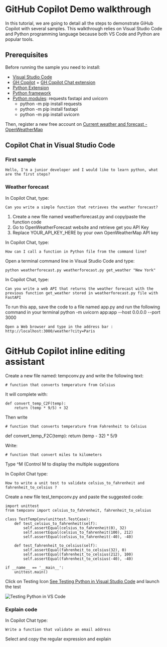 # GitHub Copilot Demo walkthrough

In this tutorial, we are going to detail all the steps to demonstrate GiHub Copilot with several samples. This walkthrough relies on Visual Studio Code and Python programming language because both VS Code and Python are popular tools.

## Prerequisites

Before running the sample you need to install:

 - [Visual Studio Code](https://code.visualstudio.com/download)
 - [GH Copilot](https://code.visualstudio.com/docs/editor/artificial-intelligence#:~:text=The%20GitHub%20Copilot%20extension%20is,and%20even%20configure%20your%20editor.) + [GH Copilot Chat extension](https://marketplace.visualstudio.com/items?itemName=GitHub.copilot-chat)
 - [Python Extension](https://marketplace.visualstudio.com/items?itemName=ms-python.python)
 - [Python framework](https://www.python.org/downloads/)
 - [Python modules](https://docs.python.org/3/installing/index.html): requests fastapi and uvicorn
   - python -m pip install requests
   - python -m pip install fastapi
   - python -m pip install uvicorn

Then, register a new free account on [Сurrent weather and forecast - OpenWeatherMap](https://openweathermap.org/)

## Copilot Chat in Visual Studio Code

### First sample

    Hello, I'm a junior developer and I would like to learn python, what are the first steps?

### Weather forecast

In Copilot Chat, type:

    Can you write a simple function that retrieves the weather forecast?

1) Create a new file named weatherforecast.py and copy/paste the
    function code
2) Go to OpenWeatherForecast website and retrieve get you API
    Key
3) Replace YOUR_API_KEY_HERE by your own OpenWeatherMap API key

In Copilot Chat, type:

    How can I call a function in Python file from the command line?

 Open a terminal command line in Visual Studio Code and type:

    python weatherforecast.py weatherforecast.py get_weather "New York"

In Copilot Chat, type:

    Can you write a web API that returns the weather forecast with the previous function get_weather stored in weatherforecast.py file with FastAPI

To run this app, save the code to a file named app.py and run the following command in your terminal
    python -m uvicorn app:app --host 0.0.0.0 --port 3000

    Open a Web browser and type in the address bar : http://localhost:3000/weather?city=Paris

# GitHub Copilot inline editing assistant

Create a new file named: tempconv.py and write the following text:

    # function that converts temperature from Celsius 

It will complete with:

    def convert_temp_C2F(temp):
        return (temp * 9/5) + 32

Then write

    # function that converts temperature from Fahrenheit to Celsius

def convert_temp_F2C(temp):
    return (temp - 32) * 5/9

Write:

    # function that convert miles to kilometers

Type ^M (Control M to display the multiple suggestions

In Copilot Chat type:

    How to write a unit test to validate celsius_to_fahrenheit and fahrenheit_to_celsius ?

Create a new file test_tempconv.py and paste  the suggested code:

    import unittest
    from tempconv import celsius_to_fahrenheit, fahrenheit_to_celsius

    class TestTempConv(unittest.TestCase):
        def test_celsius_to_fahrenheit(self):
            self.assertEqual(celsius_to_fahrenheit(0), 32)
            self.assertEqual(celsius_to_fahrenheit(100), 212)
            self.assertEqual(celsius_to_fahrenheit(-40), -40)
        
        def test_fahrenheit_to_celsius(self):
            self.assertEqual(fahrenheit_to_celsius(32), 0)
            self.assertEqual(fahrenheit_to_celsius(212), 100)
            self.assertEqual(fahrenheit_to_celsius(-40), -40)

    if __name__ == '__main__':
        unittest.main()

Click on Testing Icon [See Testing Python in Visual Studio Code](https://code.visualstudio.com/docs/python/testing) and launch the test

![Testing Python in VS Code](https://code.visualstudio.com/assets/docs/python/testing/test-explorer-no-tests.png)


### Explain code

In Copilot Chat type:

    Write a function that validate an email address

Select and copy the regular expression and explain


